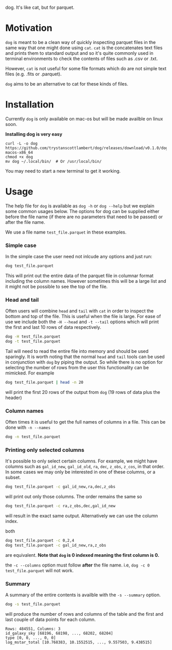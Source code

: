 dog. It's like cat, but for parquet.

# Motivation
`dog` is meant to be a clean way of quickly inspecting parquet files in the same way that one might done using `cat`. `cat` is the concatenates text files and prints them to standard output and so it's quite commonly used in terminal environments to check the contents of files such as .csv or .txt.

However, `cat` is not useful for some file formats which do are not simple text files (e.g. .fits or .parquet). 

`dog` aims to be an alternative to cat for these kinds of files. 

# Installation	
Currently `dog` is only available on mac-os but will be made availble on linux soon. 

**Installing dog is very easy**
```
curl -L -o dog https://github.com/trystanscottlambert/dog/releases/download/v0.1.0/dog-macos-x86_64
chmod +x dog
mv dog ~/.local/bin/  # Or /usr/local/bin/
```

You may need to start a new terminal to get it working.
# Usage

The help file for `dog` is available as `dog -h` or `dog --help` but we explain some common usages below. The options for dog can be supplied either before the file name (if there are no parameters that need to be passed) or after the file name.

We use a file name `test_file.parquet` in these examples. 

### Simple case
In the simple case the user need not inlcude any options and just run:

```bash
dog test_file.parquet
```
This will print out the entire data of the parquet file in columnar format including the column names. However sometimes this will be a large list and it might not be possible to see the top of the file.

### Head and tail
Often users will combine `head` and `tail` with `cat` in order to inspect the bottom and top of the file. This is useful when the file is large. For ease of use we include both the `-H --head` and `-t --tail` options which will print the first and last 10 rows of data respectively. 
```bash
dog -H test_file.parquet
dog -t test_file.parquet
```
Tail will need to read the entire file into memory and should be used sparingly. 
It is worth noting that the normal `head` and `tail` tools can be used in conjunction with `dog` by piping the output. So while there is no option for selecting the number of rows from the user this functionality can be mimicked. For example

```bash
dog test_file.parquet | head -n 20
```
will print the first 20 rows of the output from `dog` (19 rows of data plus the header)



### Column names
Often times it is useful to get the full names of columns in a file. This can be done with `-n --names`
```bash
dog -n test_file.parquet
```

### Printing only selected columns
It's possible to only select certain columns. For example, we might have columns such as `gal_id_new`, `gal_id_old`, `ra`, `dec`, `z_obs`, `z_cos`, in that order. In some cases we may only be interested in one of these columns, or a subset. 

```bash
dog test_file.parquet -c gal_id_new,ra,dec,z_obs
```

will print out only those columns. The order remains the same so
```bash
dog test_file.parquet -c ra,z_obs,dec,gal_id_new
```
will result in the exact same output. Alternatively we can use the column index. 

both 
```bash
dog test_file.parquet -c 0,2,4
dog test_file.parquet -c gal_id_new,ra,z_obs
```
are equivalent. **Note that `dog` is 0 indexed meaning the first column is 0.**

the `-c --columns` option must follow **after** the file name. i.e, `dog -c 0 test_file.parquet` will not work.

### Summary
A summary of the entire contents is availble with the `-s --summary` option. 

```bash
dog -s test_file.parquet
```

will produce the number of rows and columns of the table and the first and last couple of data points for each column. 
```
Rows: 484551, Columns: 3
id_galaxy_sky [68196, 68198, ..., 68202, 68204]
type [0, 0, ..., 0, 0]
log_mstar_total [10.768383, 10.1552515, ..., 9.557503, 9.438515]
```